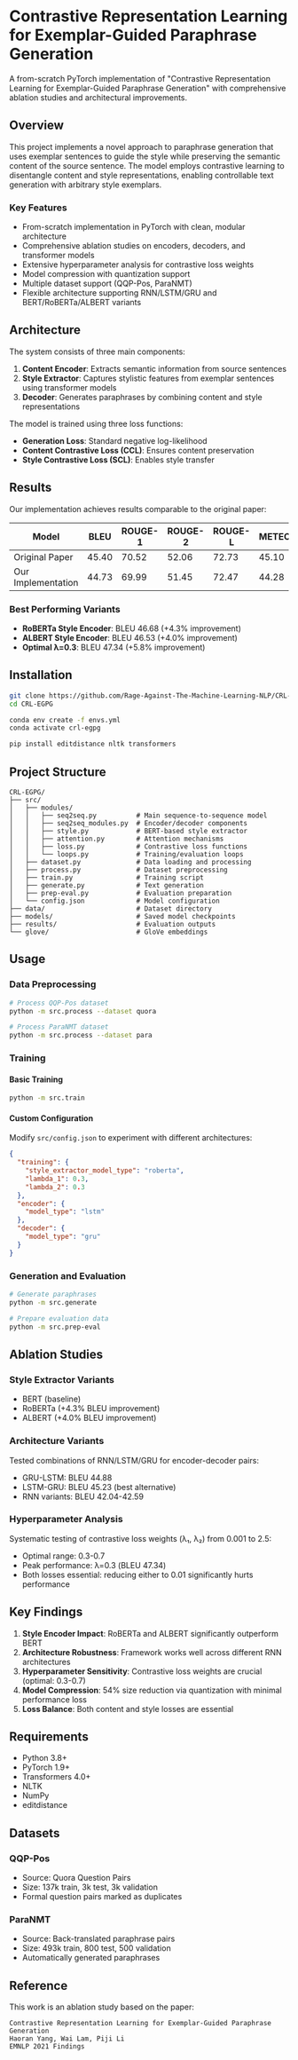 # Contrastive Representation Learning for Exemplar-Guided Paraphrase Generation

A from-scratch PyTorch implementation of "Contrastive Representation Learning for Exemplar-Guided Paraphrase Generation" with comprehensive ablation studies and architectural improvements.

## Overview

This project implements a novel approach to paraphrase generation that uses exemplar sentences to guide the style while preserving the semantic content of the source sentence. The model employs contrastive learning to disentangle content and style representations, enabling controllable text generation with arbitrary style exemplars.

### Key Features
- From-scratch implementation in PyTorch with clean, modular architecture
- Comprehensive ablation studies on encoders, decoders, and transformer models
- Extensive hyperparameter analysis for contrastive loss weights
- Model compression with quantization support
- Multiple dataset support (QQP-Pos, ParaNMT)
- Flexible architecture supporting RNN/LSTM/GRU and BERT/RoBERTa/ALBERT variants

## Architecture

The system consists of three main components:

1. **Content Encoder**: Extracts semantic information from source sentences
2. **Style Extractor**: Captures stylistic features from exemplar sentences using transformer models
3. **Decoder**: Generates paraphrases by combining content and style representations

The model is trained using three loss functions:
- **Generation Loss**: Standard negative log-likelihood
- **Content Contrastive Loss (CCL)**: Ensures content preservation
- **Style Contrastive Loss (SCL)**: Enables style transfer

## Results

Our implementation achieves results comparable to the original paper:

| Model | BLEU | ROUGE-1 | ROUGE-2 | ROUGE-L | METEOR |
|-------|------|---------|---------|---------|---------|
| Original Paper | 45.40 | 70.52 | 52.06 | 72.73 | 45.10 |
| Our Implementation | 44.73 | 69.99 | 51.45 | 72.47 | 44.28 |

### Best Performing Variants
- **RoBERTa Style Encoder**: BLEU 46.68 (+4.3% improvement)
- **ALBERT Style Encoder**: BLEU 46.53 (+4.0% improvement)
- **Optimal λ=0.3**: BLEU 47.34 (+5.8% improvement)

## Installation

```bash
git clone https://github.com/Rage-Against-The-Machine-Learning-NLP/CRL-EGPG_From-Scratch.git
cd CRL-EGPG

conda env create -f envs.yml
conda activate crl-egpg

pip install editdistance nltk transformers
```

## Project Structure

```
CRL-EGPG/
├── src/
│   ├── modules/
│   │   ├── seq2seq.py          # Main sequence-to-sequence model
│   │   ├── seq2seq_modules.py  # Encoder/decoder components
│   │   ├── style.py            # BERT-based style extractor
│   │   ├── attention.py        # Attention mechanisms
│   │   ├── loss.py             # Contrastive loss functions
│   │   └── loops.py            # Training/evaluation loops
│   ├── dataset.py              # Data loading and processing
│   ├── process.py              # Dataset preprocessing
│   ├── train.py                # Training script
│   ├── generate.py             # Text generation
│   ├── prep-eval.py            # Evaluation preparation
│   └── config.json             # Model configuration
├── data/                       # Dataset directory
├── models/                     # Saved model checkpoints
├── results/                    # Evaluation outputs
└── glove/                      # GloVe embeddings
```

## Usage

### Data Preprocessing

```bash
# Process QQP-Pos dataset
python -m src.process --dataset quora

# Process ParaNMT dataset
python -m src.process --dataset para
```

### Training

#### Basic Training
```bash
python -m src.train
```

#### Custom Configuration
Modify `src/config.json` to experiment with different architectures:

```json
{
  "training": {
    "style_extractor_model_type": "roberta",
    "lambda_1": 0.3,
    "lambda_2": 0.3
  },
  "encoder": {
    "model_type": "lstm"
  },
  "decoder": {
    "model_type": "gru"
  }
}
```

### Generation and Evaluation

```bash
# Generate paraphrases
python -m src.generate

# Prepare evaluation data
python -m src.prep-eval
```

## Ablation Studies

### Style Extractor Variants
- BERT (baseline)
- RoBERTa (+4.3% BLEU improvement)
- ALBERT (+4.0% BLEU improvement)

### Architecture Variants
Tested combinations of RNN/LSTM/GRU for encoder-decoder pairs:
- GRU-LSTM: BLEU 44.88
- LSTM-GRU: BLEU 45.23 (best alternative)
- RNN variants: BLEU 42.04-42.59

### Hyperparameter Analysis
Systematic testing of contrastive loss weights (λ₁, λ₂) from 0.001 to 2.5:
- Optimal range: 0.3-0.7
- Peak performance: λ=0.3 (BLEU 47.34)
- Both losses essential: reducing either to 0.01 significantly hurts performance

## Key Findings

1. **Style Encoder Impact**: RoBERTa and ALBERT significantly outperform BERT
2. **Architecture Robustness**: Framework works well across different RNN architectures
3. **Hyperparameter Sensitivity**: Contrastive loss weights are crucial (optimal: 0.3-0.7)
4. **Model Compression**: 54% size reduction via quantization with minimal performance loss
5. **Loss Balance**: Both content and style losses are essential

## Requirements

- Python 3.8+
- PyTorch 1.9+
- Transformers 4.0+
- NLTK
- NumPy
- editdistance

## Datasets

### QQP-Pos
- Source: Quora Question Pairs
- Size: 137k train, 3k test, 3k validation
- Formal question pairs marked as duplicates

### ParaNMT
- Source: Back-translated paraphrase pairs  
- Size: 493k train, 800 test, 500 validation
- Automatically generated paraphrases

## Reference

This work is an ablation study based on the paper:
```
Contrastive Representation Learning for Exemplar-Guided Paraphrase Generation
Haoran Yang, Wai Lam, Piji Li
EMNLP 2021 Findings
```
